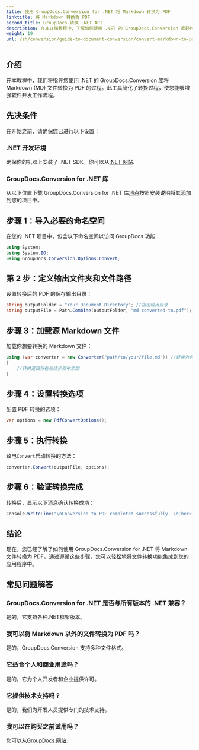 ```yaml
---
title: 使用 GroupDocs.Conversion for .NET 将 Markdown 转换为 PDF
linktitle: 將 Markdown 轉換為 PDF
second_title: GroupDocs.转换 .NET API
description: 在本详细教程中，了解如何使用 .NET 的 GroupDocs.Conversion 库轻松地将 Markdown (MD) 文件转换为可移植文档格式 (PDF)。
weight: 19
url: /zh/conversion/guide-to-document-conversion/convert-markdown-to-pdf/
---
```

## 介绍

在本教程中，我们将指导您使用 .NET 的 GroupDocs.Conversion 库将 Markdown (MD) 文件转换为 PDF 的过程。此工具简化了转换过程，使您能够增强软件开发工作流程。

## 先决条件

在开始之前，请确保您已进行以下设置：

### .NET 开发环境
确保你的机器上安装了 .NET SDK。你可以从[.NET 网站](https://dotnet.microsoft.com/download).

### GroupDocs.Conversion for .NET 库
从以下位置下载 GroupDocs.Conversion for .NET 库[地点](https://releases.groupdocs.com/conversion/net/)按照安装说明将其添加到您的项目中。

## 步骤 1：导入必要的命名空间
在您的 .NET 项目中，包含以下命名空间以访问 GroupDocs 功能：

```csharp
using System;
using System.IO;
using GroupDocs.Conversion.Options.Convert;
```

## 第 2 步：定义输出文件夹和文件路径
设置转换后的 PDF 的保存输出目录：

```csharp
string outputFolder = "Your Document Directory"; //指定输出目录
string outputFile = Path.Combine(outputFolder, "md-converted-to.pdf");
```

## 步骤 3：加载源 Markdown 文件
加载你想要转换的 Markdown 文件：

```csharp
using (var converter = new Converter("path/to/your/file.md")) //替换为您的 MD 文件路径
{
    //转换逻辑将在后续步骤中添加
}
```

## 步骤 4：设置转换选项
配置 PDF 转换的选项：

```csharp
var options = new PdfConvertOptions();
```

## 步骤 5：执行转换
致电`Convert`启动转换的方法：

```csharp
converter.Convert(outputFile, options);
```

## 步骤 6：验证转换完成
转换后，显示以下消息确认转换成功：

```csharp
Console.WriteLine("\nConversion to PDF completed successfully. \nCheck output in {0}", outputFolder);
```

## 结论
现在，您已经了解了如何使用 GroupDocs.Conversion for .NET 将 Markdown 文件转换为 PDF。通过遵循这些步骤，您可以轻松地将文件转换功能集成到您的应用程序中。

## 常见问题解答

### GroupDocs.Conversion for .NET 是否与所有版本的 .NET 兼容？
是的，它支持各种.NET框架版本。

### 我可以将 Markdown 以外的文件转换为 PDF 吗？
是的，GroupDocs.Conversion 支持多种文件格式。

### 它适合个人和商业用途吗？
是的，它为个人开发者和企业提供许可。

### 它提供技术支持吗？
是的，我们为开发人员提供专门的技术支持。

### 我可以在购买之前试用吗？
您可以从[GroupDocs 网站](https://releases.groupdocs.com/conversion/net/).